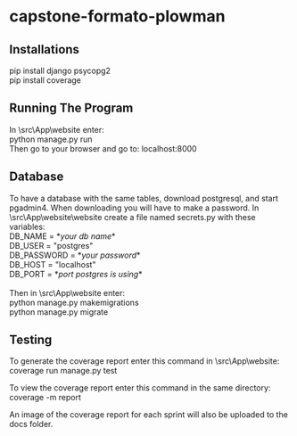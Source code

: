 # capstone-formato-plowman

## Installations
pip install django psycopg2 </br>
pip install coverage </br>

## Running The Program
In \src\App\website enter: </br>
python manage.py run </br>
Then go to your browser and go to: localhost:8000

## Database
To have a database with the same tables, download postgresql, and start pgadmin4. When downloading you will have to make a password.
In \src\App\website\website create a file named secrets.py with these variables: </br>
DB_NAME = \**your db name*\* </br>
DB_USER = "postgres" </br>
DB_PASSWORD = \**your password*\* </br>
DB_HOST = "localhost" </br>
DB_PORT = \**port postgres is using*\* </br>
</br>
Then in \src\App\website enter: </br>
python manage.py makemigrations </br>
python manage.py migrate

## Testing
To generate the coverage report enter this command in \src\App\website: </br>
coverage run manage.py test </br>

To view the coverage report enter this command in the same directory: </br>
coverage -m report </br>

An image of the coverage report for each sprint will also be uploaded to the docs folder.